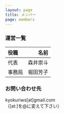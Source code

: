 ```yaml
---
layout: page
title: メンバー
page: members
---
```


### 運営一覧

|役職|名前|
|:-|-:|
|代表|森井崇斗|
|事務局|堀田芳子|

### お問い合わせ先

kyokuriws\[at\]gmail.com  
（\[at:\]を@に変えて下さい）

